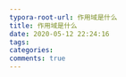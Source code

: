 ```yaml
---
typora-root-url: 作用域是什么 
title: 作用域是什么 
date: 2020-05-12 22:24:16
tags:
categories: 
comments: true
---
```

